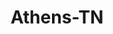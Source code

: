 ---
title: Athens-TN
slug: athens-tn
f_state:
- cms/state/tennessee.md
f_locations:
- cms/payday-loan/advance-america-2307.md
- cms/payday-loan/advantage-cash-advance-3555.md
- cms/payday-loan/american-trust-cash-advance-4371.md
- cms/payday-loan/athens-cash-advnace-4865.md
- cms/payday-loan/athens-check-title-4866.md
- cms/payday-loan/athens-check-title-llc-4867.md
- cms/payday-loan/cash-advance-of-america-llc-6563.md
- cms/payday-loan/cash-advance-of-america-llc-6564.md
- cms/payday-loan/cash-express-7286.md
- cms/payday-loan/cash-now-8069.md
- cms/payday-loan/cash-now-advance-8102.md
- cms/payday-loan/cash-two-you-8832.md
- cms/payday-loan/cash-two-you-8840.md
- cms/payday-loan/check-advance-10313.md
- cms/payday-loan/check-advance-overdraft-10416.md
- cms/payday-loan/check-advance-overdraft-service-10421.md
- cms/payday-loan/check-advance-overdraft-service-10429.md
- cms/payday-loan/check-cashing-b-p-10801.md
- cms/payday-loan/check-into-cash-12431.md
- cms/payday-loan/check-into-cash-inc-13119.md
- cms/payday-loan/cherokee-check-title-14918.md
- cms/payday-loan/cherokke-check-title-14921.md
- cms/payday-loan/first-choice-cash-advance-18559.md
- cms/payday-loan/liberty-pawn-shop-trading-po-20392.md
- cms/payday-loan/liberty-pawn-shop-trading-post-20393.md
- cms/payday-loan/mcminn-check-title-co-20737.md
- cms/payday-loan/mcminn-check-title-co-20738.md
- cms/payday-loan/quick-check-advance-25249.md
- cms/payday-loan/rapid-cash-25705.md
- cms/payday-loan/rapid-cash-advance-25716.md
updated-on: '2024-05-30T13:41:28.615Z'
created-on: '2024-05-30T13:41:28.615Z'
published-on: '2024-05-30T13:54:32.469Z'
f_city: Athens
layout: '[city].html'
tags: city
---